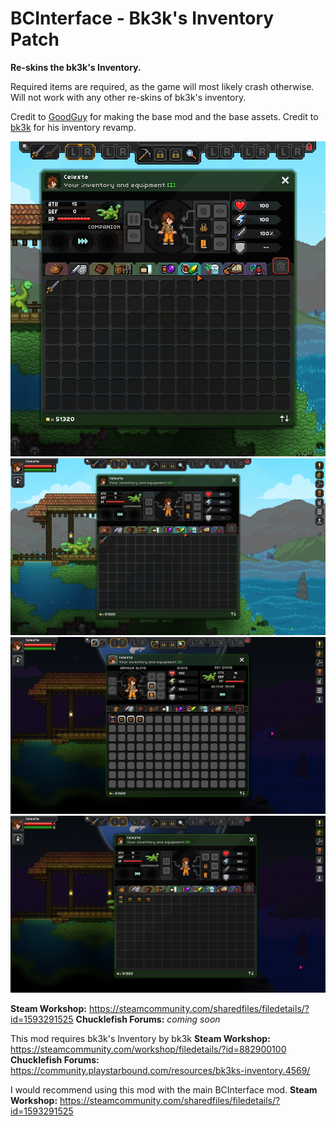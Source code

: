 # BCInterface - Bk3k's Inventory Patch

**Re-skins the bk3k's Inventory.**

Required items are required, as the game will most likely crash otherwise.   
Will not work with any other re-skins of bk3k's inventory.

Credit to [GoodGuy](https://steamcommunity.com/id/goodguyn1ck) for making the base mod and the base assets.
Credit to [bk3k](https://steamcommunity.com/id/bk3000) for his inventory revamp.

![Cover Image](https://raw.githubusercontent.com/thakyZ/bcinterface-bk3k-inventory-patch/media/previewimage.png)   
![Image of GUI](https://raw.githubusercontent.com/thakyZ/bcinterface-bk3k-inventory-patch/media/image0.png)   
![Comparison](https://raw.githubusercontent.com/thakyZ/bcinterface-bk3k-inventory-patch/media/image1.png)   
![Comparison](https://raw.githubusercontent.com/thakyZ/bcinterface-bk3k-inventory-patch/media/image2.png)   

**Steam Workshop:** https://steamcommunity.com/sharedfiles/filedetails/?id=1593291525
**Chucklefish Forums:** *coming soon*

This mod requires bk3k's Inventory by bk3k
**Steam Workshop:** https://steamcommunity.com/workshop/filedetails/?id=882900100
**Chucklefish Forums:** https://community.playstarbound.com/resources/bk3ks-inventory.4569/

I would recommend using this mod with the main BCInterface mod.
**Steam Workshop:** https://steamcommunity.com/sharedfiles/filedetails/?id=1593291525

